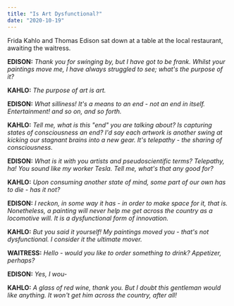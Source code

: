 ```yaml
---
title: "Is Art Dysfunctional?"
date: "2020-10-19"
---
```


Frida Kahlo and Thomas Edison sat down at a table at the local restaurant, awaiting the waitress.

**EDISON:** _Thank you for swinging by, but I have got to be frank. Whilst your paintings move me, I have always struggled to see; what's the purpose of it?_

**KAHLO:** _The purpose of art is art._

**EDISON:** _What silliness! It's a means to an end - not an end in itself. Entertainment! and so on, and so forth._

**KAHLO:** _Tell me, what is this "end" you are talking about? Is capturing states of consciousness an end? I'd say each artwork is another swing at kicking our stagnant brains into a new gear. It's telepathy - the sharing of consciousness._

**EDISON:** _What is it with you artists and pseudoscientific terms? Telepathy, ha! You sound like my worker Tesla. Tell me, what's that any good for?_

**KAHLO:** _Upon consuming another state of mind, some part of our own has to die - has it not?_

**EDISON:** _I reckon, in some way it has - in order to make space for it, that is. Nonetheless, a painting will never help me get across the country as a locomotive will. It is a dysfunctional form of innovation._

**KAHLO:** _But you said it yourself! My paintings moved you - that's not dysfunctional. I consider it the ultimate mover._

**WAITRESS:** _Hello - would you like to order something to drink? Appetizer, perhaps?_

**EDISON:** _Yes, I wou-_

**KAHLO:** _A glass of red wine, thank you. But I doubt this gentleman would like anything. It won't get him across the country, after all!_

